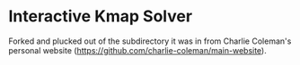 Interactive Kmap Solver
====

Forked and plucked out of the subdirectory it was in from Charlie Coleman's
personal website (https://github.com/charlie-coleman/main-website).

